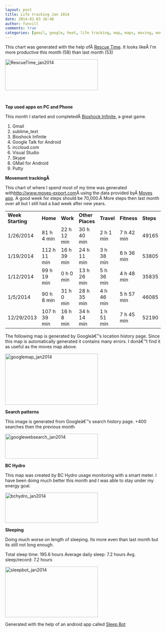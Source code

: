 ```yaml
---
layout: post
title: Life tracking Jan 2014
date: 2014-02-03 16:48
author: funvill
comments: true
categories: [gmail, google, heat, life tracking, map, maps, moving, movment, News, qt, search, sleeping, stats, steps, temp, tracking, Vancouver, walking, working]
---
```

This chart was generated with the help ofÂ <a href="https://www.rescuetime.com/">Rescue Time</a>. It looks likeÂ I'm more productive this month (58) than last month (53)

<a href="http://www.abluestar.com/blog/wp-content/uploads/2014/02/RescueTime_jan2014.png"><img class="alignnone size-medium wp-image-3955" alt="RescueTime_jan2014" src="http://www.abluestar.com/blog/wp-content/uploads/2014/02/RescueTime_jan2014-300x100.png" width="300" height="100" /></a>

&nbsp;

<strong>Top used apps on PC and Phone</strong>

This month I started and completedÂ <a href="http://www.bioshockinfinite.com/">Bioshock Infinite</a>, a great game.
<ol>
	<li>Gmail</li>
	<li>sublime_text</li>
	<li>Bioshock Infinite</li>
	<li>Google Talk for Android</li>
	<li>irccloud.com</li>
	<li>Visual Studio</li>
	<li>Skype</li>
	<li>GMail for Android</li>
	<li>Putty</li>
</ol>
<strong>Movement trackingÂ </strong>

This chart of where I spend most of my time was generated with<a href="http://www.moves-export.com/weeklysummaries">http://www.moves-export.com</a>Â using the data provided byÂ <a href="http://moves-app.com/">Moves app</a>. A good week for steps should be 70,000.Â More steps then last month over all but I still had a bad week after new years.
<table dir="ltr" cellspacing="0" cellpadding="0"><colgroup> <col width="120" /> <col width="97" /> <col width="88" /> <col width="89" /> <col width="81" /> <col width="79" /> <col width="66" /></colgroup>
<tbody>
<tr>
<td><strong>Week Starting</strong></td>
<td><strong>Home</strong></td>
<td><strong>Work</strong></td>
<td><strong>Other Places</strong></td>
<td><strong>Travel</strong></td>
<td><strong>Fitness</strong></td>
<td><strong>Steps</strong></td>
</tr>
<tr>
<td>1/26/2014</td>
<td>81 h 4 min</td>
<td>22 h 12 min</td>
<td>30 h 40 min</td>
<td>2 h 1 min</td>
<td>7 h 42 min</td>
<td>49165</td>
</tr>
<tr>
<td>1/19/2014</td>
<td>112 h 11 min</td>
<td>16 h 39 min</td>
<td>24 h 11 min</td>
<td>3 h 38 min</td>
<td>6 h 36 min</td>
<td>53805</td>
</tr>
<tr>
<td>1/12/2014</td>
<td>99 h 19 min</td>
<td>0 h 0 min</td>
<td>13 h 26 min</td>
<td>5 h 36 min</td>
<td>4 h 48 min</td>
<td>35835</td>
</tr>
<tr>
<td>1/5/2014</td>
<td>90 h 8 min</td>
<td>31 h 0 min</td>
<td>28 h 35 min</td>
<td>4 h 46 min</td>
<td>5 h 57 min</td>
<td>46085</td>
</tr>
<tr>
<td>12/29/2013</td>
<td>107 h 39 min</td>
<td>16 h 8 min</td>
<td>34 h 14 min</td>
<td>1 h 51 min</td>
<td>7 h 45 min</td>
<td>52190</td>
</tr>
</tbody>
</table>
The following map is generated by Googleâ€™s location history page. Since this map is automatically generated it contains many errors. I donâ€™t find it as useful as the moves map above.

<a href="http://www.abluestar.com/blog/wp-content/uploads/2014/02/googlemap_jan2014.png"><img class="alignnone size-medium wp-image-3956" alt="googlemap_jan2014" src="http://www.abluestar.com/blog/wp-content/uploads/2014/02/googlemap_jan2014-300x165.png" width="300" height="165" /></a>

<strong>Search patterns</strong>

This image is generated from Googleâ€™s search history page. +400 searches then the previous month

<a href="http://www.abluestar.com/blog/wp-content/uploads/2014/02/googlewebsearch_jan2014.png"><img class="alignnone size-medium wp-image-3957" alt="googlewebsearch_jan2014" src="http://www.abluestar.com/blog/wp-content/uploads/2014/02/googlewebsearch_jan2014-300x80.png" width="300" height="80" /></a>

<strong>BC Hydro</strong>

This map was created by BC Hydro usage monitoring with a smart meter. I have been doing much better this month and I was able to stay under my energy goal.

<a href="http://www.abluestar.com/blog/wp-content/uploads/2014/02/bchydro_jan2014.png"><img class="alignnone size-medium wp-image-3958" alt="bchydro_jan2014" src="http://www.abluestar.com/blog/wp-content/uploads/2014/02/bchydro_jan2014-300x97.png" width="300" height="97" /></a>

<strong>Sleeping</strong>

Doing much worse on length of sleeping. Its more even than last month but its still not long enough.

Total sleep time: 195.6 hours
Average daily sleep: 7.2 hours
Avg. sleep/record: 7.2 hours

<a href="http://www.abluestar.com/blog/wp-content/uploads/2014/02/sleepbot_jan2014.png"><img class="alignnone size-medium wp-image-3959" alt="sleepbot_jan2014" src="http://www.abluestar.com/blog/wp-content/uploads/2014/02/sleepbot_jan2014-300x163.png" width="300" height="163" /></a>

Generated with the help of an android app called <a href="https://play.google.com/store/apps/details?id=com.lslk.sleepbot">Sleep Bot</a>
